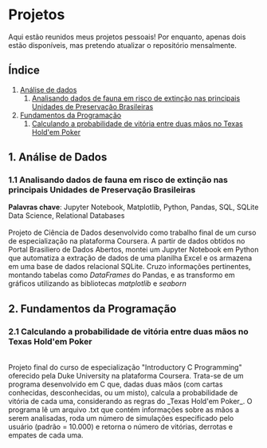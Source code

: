 # Projetos
Aqui estão reunidos meus projetos pessoais! Por enquanto, apenas dois estão disponíveis, mas pretendo atualizar o repositório mensalmente.
## Índice

1. [Análise de dados](#data)     
    1. [Analisando dados de fauna em risco de extinção nas principais Unidades de Preservação Brasileiras](#fauna)
2. [Fundamentos da Programação](#fundamentos)
    1. [Calculando a probabilidade de vitória entre duas mãos no Texas Hold'em Poker](#poker)

<a name="data"></a>
## 1. Análise de Dados 

<a name="fauna"></a>
### 1.1 Analisando dados de fauna em risco de extinção nas principais Unidades de Preservação Brasileiras
**Palavras chave**: Jupyter Notebook, Matplotlib, Python, Pandas, SQL, SQLite Data Science, Relational Databases    
<br>
Projeto de Ciência de Dados desenvolvido como trabalho final de um curso de especialização na plataforma Coursera. A partir de dados obtidos no Portal Brasiliero de Dados Abertos, montei um Jupyter Notebook em Python que automatiza a extração de dados de uma planilha Excel e os armazena em uma base de dados relacional SQLite. Cruzo informações pertinentes, montando tabelas como _DataFrames_ do Pandas, e as transformo em gráficos utilizando as bibliotecas _matplotlib_ e _seaborn_

<a name="fundamentos"></a>
## 2. Fundamentos da Programação

<a name="poker"></a>
### 2.1 Calculando a probabilidade de vitória entre duas mãos no Texas Hold'em Poker        
<br>
Projeto final do curso de especialização "Introductory C Programming" oferecido pela Duke University na plataforma Coursera. Trata-se de um programa desenvolvido em C que, dadas duas mãos (com cartas conhecidas, desconhecidas, ou um misto), calcula a probabilidade de vitória de cada uma, considerando as regras do _Texas Hold'em Poker_. O programa lê um arquivo .txt que contém informações sobre as mãos a serem analisadas, roda um número de simulações especificado pelo usuário (padrão = 10.000) e retorna o número de vitórias, derrotas e empates de cada uma. 
